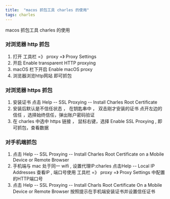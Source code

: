 ```yaml
---
title:  "macos 抓包工具 charles 的使用"
tags: charles
---
```


macos 抓包工具 charles 的使用
<!--more-->

### 对浏览器 http 抓包

1. 打开 工具栏 =》 proxy =》 Proxy Settings
2. 开启 Enable transparent HTTP proxying 
3. macOS 栏下开启 Enable macOS proxy
4. 浏览器浏览http网站 即可抓包

### 对浏览器 https 抓包

1. 安装证书 点击 Help -- SSL Proxying -- Install Charles Root Certificate
2. 安装后默认是不信任状态 ， 在钥匙串中 ， 双击刚才安装的证书 点开左边的信任 ，选择始终信任，弹出账户密码验证
3. 在 charles 中选中 https 链接 ， 鼠标右键，选择 Enable SSL Proxying , 即可抓包，查看数据

### 对手机端抓包
1. 点击 Help -- SSL Proxying -- Install Charles Root Certificate on a Mobile Device or Remote Browser
2. 手机端与 mac 处于同一 wifi  , 设置代理IP:charles 点击Help -- Local IP Addresses 查看IP , 端口号使用 工具栏 =》 proxy =》 Proxy Settings 中配置的HTTP端口号
3. 点击 Help -- SSL Proxying -- Install Charls Root Certificate On a Mobile Device or Remote Browser 按照提示在手机端安装证书并设置信任证书

